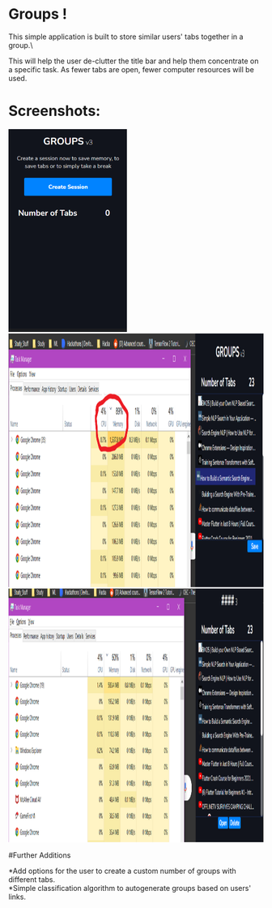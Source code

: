 # Groups !

This simple application is built to store similar users' tabs together in a group.\

This will help the user de-clutter the title bar and help them concentrate on a specific task. As fewer tabs are open, fewer computer resources will be used.

# Screenshots:
<img src="/Screenshot/1stimage.png" height="400px"/>\
<img src="/Screenshot/2ndimage.png" height="500px"/>
<img src="/Screenshot/3rdimage.png" height="500px"/>

#Further Additions


*Add options for the user to create a custom number of groups with different tabs.\
*Simple classification algorithm to autogenerate groups based on users' links.
